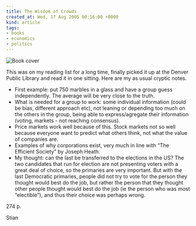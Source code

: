 ```yaml
---
title: The Wisdom of Crowds
created_at: Wed, 17 Aug 2005 00:16:00 +0000
kind: article
tags:
- books
- economics
- politics
---
```


![Book
cover](http://images.amazon.com/images/P/0385503865.01._BO2,204,203,200_PIsitb-dp-500-arrow,TopRight,45,-64_AA240_SH20_SCLZZZZZZZ_.jpg)

This was on my reading list for a long time, finally picked it up at the
Denver Public Library and read it in one sitting. Here are my as usual
cryptic notes.

-   First example: put 750 marbles in a glass and have a group guess
  independently. The average will be very close to the truth.
-   What is needed for a group to work: some individual information
  (could be bias, different approach etc), not leaning or depending
  too much on the others in the group, being able to express/agregate
  their information (voting, markets - not reaching consensus).
-   Price markets work well because of this. Stock markets not so well
  because everyone want to predict what others think, not what the
  value of companies are.
-   Examples of why corporations exist, very much in line with “The
  Efficient Society” by Joseph Heath.
-   My thought: can the last be transferred to the elections in the US?
  The two candidates that run for election are not presenting voters
  with a great deal of choice, so the primaries are very important.
  But with the last Democratic primaries, people did not try to vote
  for the person they thought would best do the job, but rather the
  person that they thought other people thought would best do the job
  (ie the person who was most “electible”), and thus their choice was
  perhaps wrong.

274 p.

Stian
